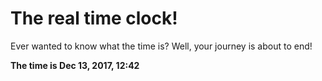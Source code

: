 # The real time clock!

Ever wanted to know what the time is? Well, your journey is about to end!

**The time is Dec 13, 2017, 12:42**